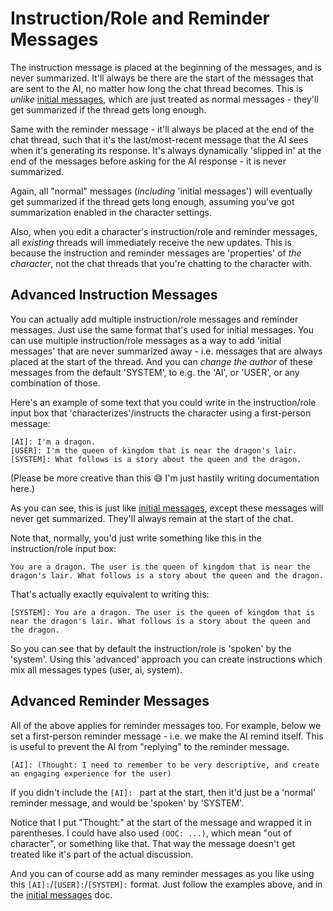 # Instruction/Role and Reminder Messages
The instruction message is placed at the beginning of the messages, and is never summarized. It'll always be there are the start of the messages that are sent to the AI, no matter how long the chat thread becomes. This is *unlike* [initial messages](https://github.com/josephrocca/OpenCharacters/blob/main/docs/initial-messages.md), which are just treated as normal messages - they'll get summarized if the thread gets long enough.

Same with the reminder message - it'll always be placed at the end of the chat thread, such that it's the last/most-recent message that the AI sees when it's generating its response. It's always dynamically 'slipped in' at the end of the messages before asking for the AI response - it is never summarized.

Again, all "normal" messages (*including* 'initial messages') will eventually get summarized if the thread gets long enough, assuming you've got summarization enabled in the character settings.

Also, when you edit a character's instruction/role and reminder messages, all *existing* threads will immediately receive the new updates. This is because the instruction and reminder messages are 'properties' of *the character*, not the chat threads that you're chatting to the character with.

## Advanced Instruction Messages
You can actually add multiple instruction/role messages and reminder messages. Just use the same format that's used for initial messages. You can use multiple instruction/role messages as a way to add 'initial messages' that are never summarized away - i.e. messages that are always placed at the start of the thread. And you can *change the author* of these messages from the default 'SYSTEM', to e.g. the 'AI', or 'USER', or any combination of those.

Here's an example of some text that you could write in the instruction/role input box that 'characterizes'/instructs the character using a first-person message:
```
[AI]: I'm a dragon.
[USER]: I'm the queen of kingdom that is near the dragon's lair.
[SYSTEM]: What follows is a story about the queen and the dragon.
```
(Please be more creative than this 😅 I'm just hastily writing documentation here.)

As you can see, this is just like [initial messages](https://github.com/josephrocca/OpenCharacters/blob/main/docs/initial-messages.md), except these messages will never get summarized. They'll always remain at the start of the chat.

Note that, normally, you'd just write something like this in the instruction/role input box:

```
You are a dragon. The user is the queen of kingdom that is near the dragon's lair. What follows is a story about the queen and the dragon.
```

That's actually exactly equivalent to writing this:

```
[SYSTEM]: You are a dragon. The user is the queen of kingdom that is near the dragon's lair. What follows is a story about the queen and the dragon.
```

So you can see that by default the instruction/role is 'spoken' by the 'system'. Using this 'advanced' approach you can create instructions which mix all messages types (user, ai, system).

## Advanced Reminder Messages
All of the above applies for reminder messages too. For example, below we set a first-person reminder message - i.e. we make the AI remind itself. This is useful to prevent the AI from "replying" to the reminder message.
```
[AI]: (Thought: I need to remember to be very descriptive, and create an engaging experience for the user)
```
If you didn't include the `[AI]: ` part at the start, then it'd just be a 'normal' reminder message, and would be 'spoken' by 'SYSTEM'.

Notice that I put "Thought:" at the start of the message and wrapped it in parentheses. I could have also used `(OOC: ...)`, which mean "out of character", or something like that. That way the message doesn't get treated like it's part of the actual discussion.

And you can of course add as many reminder messages as you like using this `[AI]:`/`[USER]:`/`[SYSTEM]:` format. Just follow the examples above, and in the [initial messages](https://github.com/josephrocca/OpenCharacters/blob/main/docs/initial-messages.md) doc.
